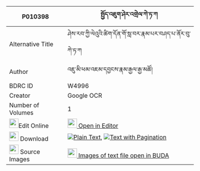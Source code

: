 |P010398|སྤྱོད་འཇུག་ཤེར་འགྲེལ་ཀེ་ཏ་ཀ 
| --- | --- 
|Alternative Title |ཤེས་རབ་ཀྱི་ལེའུའི་ཚིག་དོན་གོ་སླ་བར་རྣམ་པར་བཤད་པ་ནོར་བུ་ཀེ་ཏ་ཀ
|Author| འཇུ་མི་ཕམ་འཇམ་དབྱངས་རྣམ་རྒྱལ་རྒྱ་མཚོ།
|BDRC ID | W4996
|Creator | Google OCR
|Number of Volumes| 1
|<img width="25" src="https://img.icons8.com/color/25/000000/edit-property.png">Edit Online| [<img width="25" src="https://avatars.githubusercontent.com/u/45091458?s=200&v=4"> Open in Editor](http://editor.openpecha.org/P010398)
|<img width="25" src="https://img.icons8.com/fluent/48/000000/download-2.png"/>  Download | [![](https://img.icons8.com/color/20/000000/txt.png)Plain Text](https://github.com/Openpecha/P010398/releases/download/v1/chonjuk_sher_drel_ketaka_plain_P010398.zip), [![](https://img.icons8.com/color/20/000000/txt.png)Text with Pagination](https://github.com/Openpecha/P010398/releases/download/v1/chonjuk_sher_drel_ketaka_pages_P010398.zip)
|<img width="25" src="https://img.icons8.com/plasticine/100/000000/pictures-folder.png"/>  Source Images | [<img width="25" src="https://library.bdrc.io/icons/BUDA-small.svg"> Images of text file open in BUDA](https://library.bdrc.io/show/bdr:W4996)